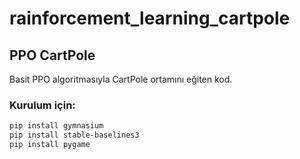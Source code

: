 # rainforcement_learning_cartpole

## PPO CartPole  
Basit PPO algoritmasıyla CartPole ortamını eğiten kod.  

### Kurulum için:  
```bash
pip install gymnasium  
pip install stable-baselines3  
pip install pygame  
